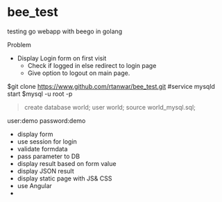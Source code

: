 bee_test
========

testing go webapp with beego in golang

Problem
* Display Login form on first visit 
    - Check if logged in else redirect to login page
    - Give option to logout on main page.

$git clone https://www.github.com/rtanwar/bee_test.git
#service mysqld start
$mysql -u root -p 
>create database world;
>user world;
>source world_mysql.sql;

user:demo
password:demo

* display form
* use session for login
* validate formdata
* pass parameter to DB
* display result based on form value
* display JSON result
* display static page with JS& CSS
* use Angular
* 
